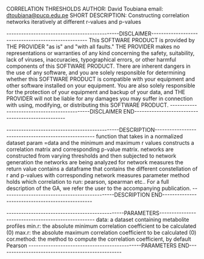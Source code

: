 
 CORRELATION THRESHOLDS
 AUTHOR: David Toubiana
 email: dtoubiana@pucp.edu.pe
 SHORT DESCRIPTION: Constructing correlation networks iteratively at different r-values and p-values 
 



 ----------------------------------------------DISCLAIMER----------------------------------------------------
 This SOFTWARE PRODUCT is provided by THE PROVIDER "as is" and "with all faults."
 THE PROVIDER makes no representations or warranties of any kind concerning the safety,
 suitability, lack of viruses, inaccuracies, typographical errors, or other harmful
 components of this SOFTWARE PRODUCT. There are inherent dangers in the use of any software,
 and you are solely responsible for determining whether this SOFTWARE PRODUCT is compatible
 with your equipment and other software installed on your equipment.
 You are also solely responsible for the protection of your equipment and backup of your data,
 and THE PROVIDER will not be liable for any damages you may suffer in connection with using,
 modifying, or distributing this SOFTWARE PRODUCT.
 ---------------------------------------------DISCLAIMER END--------------------------------------------------



----------------------------------------------DESCRIPTION-----------------------------------------------------
   function that takes in a normalized dataset param =data and the minimum and maximum r values
   constructs a correlation matrix and corresponding p-value matrix.
   networks are constructed from varying thresholds and then subjected to network generation
   the networks are being analyzed for network measures
   the return value contains a dataframe that contains the different constellation of r
   and p-values with corresponding network measures
   parameter method holds which correlation to run: pearson, spearman etc..
  For a full description of the GA, we refer the user to the accompanying publication.
----------------------------------------------DESCRIPTION END-------------------------------------------------
 


 ------------------------------------------------PARAMETERS---------------------------------------------------
 data: a dataset containing metabolite profiles
 min.r: the absolute minimum correlation coefficient to be calculated (0)
 max.r: the absolute maximum correlation coefficient to be calculated (0)
 cor.method: the method to compute the correlation coefficient, by default Pearson
 ----------------------------------------------PARAMETERS END--------------------------------------------------
